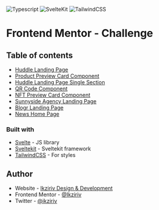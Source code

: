 ![Typescript](https://img.shields.io/badge/typescript-%23007ACC.svg?style=for-the-badge&logo=typescript&logoColor=white)
![SvelteKit](https://img.shields.io/badge/svelte-%23f1413d.svg?style=for-the-badge&logo=svelte&logoColor=white)
![TailwindCSS](https://img.shields.io/badge/tailwindcss-%2338B2AC.svg?style=for-the-badge&logo=tailwind-css&logoColor=white)

# Frontend Mentor - Challenge
## Table of contents

- [Huddle Landing Page](https://huddle-landing-page-ch.netlify.app/)
- [Product Preview Card Component](https://product-preview-card-component-ch.netlify.app/)
- [Huddle Landing Page Single Section](https://huddle-landing-page-single-section-ch.netlify.app/)
- [QR Code Component](https://qr-code-component-ch.netlify.app/)
- [NFT Preview Card Component](https://nft-preview-card-component-ch.netlify.app/)
- [Sunnyside Agency Landing Page](https://sunnyside-agency-landing-page-ch.netlify.app/)
- [Blogr Landing Page](https://blogr-landing-page-ch.netlify.app/)
- [News Home Page]()

### Built with

- [Svelte](https://svelte.dev/) - JS library
- [Sveltekit](https://kit.svelte.dev/) - Sveltekit framework
- [TailwindCSS](https://tailwindcss.com/) - For styles

## Author

- Website - [Ikziriv Design & Development](https://www.ikziriv.com)
- Frontend Mentor - [@Ikziriv](https://www.frontendmentor.io/profile/Ikziriv)
- Twitter - [@ikziriv](https://www.twitter.com/ikziriv)
